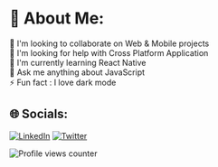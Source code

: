 # 💫 About Me:
👯 I'm looking to collaborate on Web & Mobile projects<br>🤝 I'm looking for help with Cross Platform Application<br>🌱 I'm currently learning React Native<br>💬 Ask me anything about JavaScript<br>⚡ Fun fact : I love dark mode


## 🌐 Socials:
[![LinkedIn](https://img.shields.io/badge/LinkedIn-%230077B5.svg?logo=linkedin&logoColor=white)](https://linkedin.com/in/vishaldinesh/) [![Twitter](https://img.shields.io/badge/Twitter-%231DA1F2.svg?logo=Twitter&logoColor=white)](https://twitter.com/VishalDinesh15) 

![Profile views counter](https://komarev.com/ghpvc/?username=viz404&&style=flat-square)
